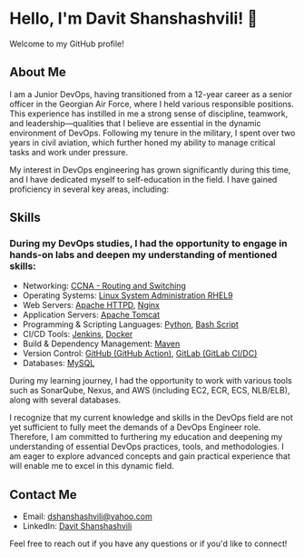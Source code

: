 # Hello, I'm Davit Shanshashvili! 👋

Welcome to my GitHub profile!

## About Me
I am a Junior DevOps, having transitioned from a 12-year career as a senior officer in the Georgian Air Force, where I held various responsible positions. This experience has instilled in me a strong sense of discipline, teamwork, and leadership—qualities that I believe are essential in the dynamic environment of DevOps. Following my tenure in the military, I spent over two years in civil aviation, which further honed my ability to manage critical tasks and work under pressure.

My interest in DevOps engineering has grown significantly during this time, and I have dedicated myself to self-education in the field. I have gained proficiency in several key areas, including:

## Skills
### During my DevOps studies, I had the opportunity to engage in hands-on labs and deepen my understanding of mentioned skills:

- Networking: [CCNA - Routing and Switching](https://github.com/Shanshashvili/DevOps_Labs/blob/networking-ccna-lab/README.md)
- Operating Systems: [Linux System Administration RHEL9](https://github.com/YourUsername/DevOps-Labs/tree/linux-rhel9-lab)
- Web Servers: [Apache HTTPD](https://github.com/YourUsername/DevOps-Labs/tree/apache-httpd-lab), [Nginx](https://github.com/YourUsername/DevOps-Labs/tree/nginx-lab)
- Application Servers: [Apache Tomcat](https://github.com/YourUsername/DevOps-Labs/tree/tomcat-lab)
- Programming & Scripting Languages: [Python](https://github.com/YourUsername/DevOps-Labs/tree/python-lab), [Bash Script](https://github.com/YourUsername/DevOps-Labs/tree/bash-script-lab)
- CI/CD Tools: [Jenkins](https://github.com/YourUsername/DevOps-Labs/tree/jenkins-lab), [Docker](https://github.com/YourUsername/DevOps-Labs/tree/docker-lab)
- Build & Dependency Management: [Maven](https://github.com/YourUsername/DevOps-Labs/tree/maven-lab)
- Version Control: [GitHub (GitHub Action)](https://github.com/YourUsername/DevOps-Labs/tree/github-actions-lab), [GitLab (GitLab CI/DC)](README.md)
- Databases: [MySQL](https://github.com/YourUsername/DevOps-Labs/tree/mysql-lab)


During my learning journey, I had the opportunity to work with various tools such as SonarQube, Nexus, and AWS (including EC2, ECR, ECS, NLB/ELB), along with several databases.

I recognize that my current knowledge and skills in the DevOps field are not yet sufficient to fully meet the demands of a DevOps Engineer role. Therefore, I am committed to furthering my education and deepening my understanding of essential DevOps practices, tools, and methodologies. I am eager to explore advanced concepts and gain practical experience that will enable me to excel in this dynamic field.

## Contact Me
- Email: [dshanshashvili@yahoo.com](mailto:dshanshashvili@yahoo.com)
- LinkedIn: [Davit Shanshashvili](https://www.linkedin.com/in/davit-shanshashvili-485346122/)

Feel free to reach out if you have any questions or if you'd like to connect!
